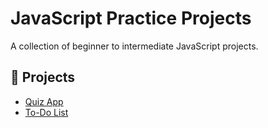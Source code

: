 # JavaScript Practice Projects

A collection of beginner to intermediate JavaScript projects.

## 📁 Projects
- [Quiz App](./Projects/Quiz%20App)
- [To-Do List](./Projects/To-Do%20List)
